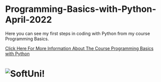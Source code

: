 # Programming-Basics-with-Python-April-2022
Here you can see my first steps in coding with Python from my course Programming Basics.

[Click Here For More Information About The Course Programming Basics with Python](https://softuni.bg/trainings/3743/programming-basics-with-python-april-2022#lesson-40669)

![SoftUni!](https://softuni.bg/Files/Publications/2020/08/internaprogramsoftwareuniversity_161725303.png)
=======
